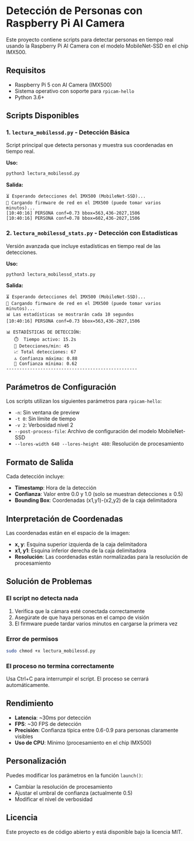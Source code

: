 # Detección de Personas con Raspberry Pi AI Camera

Este proyecto contiene scripts para detectar personas en tiempo real usando la Raspberry Pi AI Camera con el modelo MobileNet-SSD en el chip IMX500.

## Requisitos

- Raspberry Pi 5 con AI Camera (IMX500)
- Sistema operativo con soporte para `rpicam-hello`
- Python 3.6+

## Scripts Disponibles

### 1. `lectura_mobilessd.py` - Detección Básica
Script principal que detecta personas y muestra sus coordenadas en tiempo real.

**Uso:**
```bash
python3 lectura_mobilessd.py
```

**Salida:**
```
⏳ Esperando detecciones del IMX500 (MobileNet-SSD)...
🔄 Cargando firmware de red en el IMX500 (puede tomar varios minutos)...
[10:40:16] PERSONA conf=0.73 bbox=563,436-2027,1506
[10:40:16] PERSONA conf=0.78 bbox=602,436-2027,1506
```

### 2. `lectura_mobilessd_stats.py` - Detección con Estadísticas
Versión avanzada que incluye estadísticas en tiempo real de las detecciones.

**Uso:**
```bash
python3 lectura_mobilessd_stats.py
```

**Salida:**
```
⏳ Esperando detecciones del IMX500 (MobileNet-SSD)...
🔄 Cargando firmware de red en el IMX500 (puede tomar varios minutos)...
📊 Las estadísticas se mostrarán cada 10 segundos
[10:40:16] PERSONA conf=0.73 bbox=563,436-2027,1506

📊 ESTADÍSTICAS DE DETECCIÓN:
   ⏱️  Tiempo activo: 15.2s
   🎯 Detecciones/min: 45
   📈 Total detecciones: 67
   🔝 Confianza máxima: 0.88
   🔻 Confianza mínima: 0.62
--------------------------------------------------
```

## Parámetros de Configuración

Los scripts utilizan los siguientes parámetros para `rpicam-hello`:

- `-n`: Sin ventana de preview
- `-t 0`: Sin límite de tiempo
- `-v 2`: Verbosidad nivel 2
- `--post-process-file`: Archivo de configuración del modelo MobileNet-SSD
- `--lores-width 640 --lores-height 480`: Resolución de procesamiento

## Formato de Salida

Cada detección incluye:
- **Timestamp**: Hora de la detección
- **Confianza**: Valor entre 0.0 y 1.0 (solo se muestran detecciones ≥ 0.5)
- **Bounding Box**: Coordenadas (x1,y1)-(x2,y2) de la caja delimitadora

## Interpretación de Coordenadas

Las coordenadas están en el espacio de la imagen:
- **x, y**: Esquina superior izquierda de la caja delimitadora
- **x1, y1**: Esquina inferior derecha de la caja delimitadora
- **Resolución**: Las coordenadas están normalizadas para la resolución de procesamiento

## Solución de Problemas

### El script no detecta nada
1. Verifica que la cámara esté conectada correctamente
2. Asegúrate de que haya personas en el campo de visión
3. El firmware puede tardar varios minutos en cargarse la primera vez

### Error de permisos
```bash
sudo chmod +x lectura_mobilessd.py
```

### El proceso no termina correctamente
Usa Ctrl+C para interrumpir el script. El proceso se cerrará automáticamente.

## Rendimiento

- **Latencia**: ~30ms por detección
- **FPS**: ~30 FPS de detección
- **Precisión**: Confianza típica entre 0.6-0.9 para personas claramente visibles
- **Uso de CPU**: Mínimo (procesamiento en el chip IMX500)

## Personalización

Puedes modificar los parámetros en la función `launch()`:
- Cambiar la resolución de procesamiento
- Ajustar el umbral de confianza (actualmente 0.5)
- Modificar el nivel de verbosidad

## Licencia

Este proyecto es de código abierto y está disponible bajo la licencia MIT. 